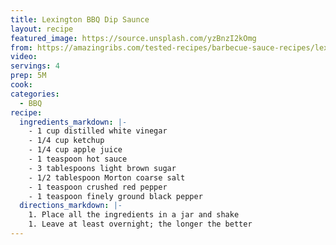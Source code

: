 ```yaml
---
title: Lexington BBQ Dip Saunce
layout: recipe
featured_image: https://source.unsplash.com/yzBnzI2kOmg
from: https://amazingribs.com/tested-recipes/barbecue-sauce-recipes/lexington-dip-bbq-sauce/
video:
servings: 4
prep: 5M
cook:
categories:
  - BBQ
recipe:
  ingredients_markdown: |-
    - 1 cup distilled white vinegar
    - 1/4 cup ketchup
    - 1/4 cup apple juice
    - 1 teaspoon hot sauce
    - 3 tablespoons light brown sugar
    - 1/2 tablespoon Morton coarse salt
    - 1 teaspoon crushed red pepper
    - 1 teaspoon finely ground black pepper
  directions_markdown: |-
    1. Place all the ingredients in a jar and shake
    1. Leave at least overnight; the longer the better
---
```

